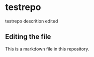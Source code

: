 # testrepo
testrepo descrition edited

## Editing the file

This is a markdown file in this repository.
